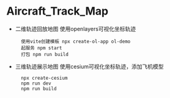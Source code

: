 # Aircraft_Track_Map

- 二维轨迹回放地图
    使用openlayers可视化坐标轨迹

        使用vite创建模板 npx create-ol-app ol-demo
        起服务 npm start
        打包 npm run build
- 三维轨迹展示地图 
    使用cesium可视化坐标轨迹，添加飞机模型

        npx create-cesium
        npm run dev
        npm run build
